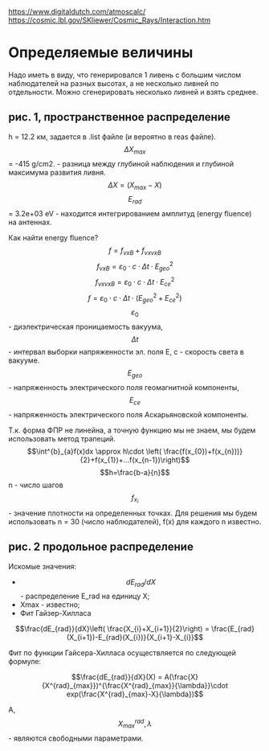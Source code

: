 https://www.digitaldutch.com/atmoscalc/
https://cosmic.lbl.gov/SKliewer/Cosmic_Rays/Interaction.htm

# Определяемые величины
Надо иметь в виду, что генерировался 1 ливень с большим числом наблюдателей на разных высотах, а не несколько ливней по отдельности. Можно сгенерировать несколько ливней и взять среднее. 

## рис. 1, пространственное распределение
h = 12.2 км, задается в .list файле (и вероятно в reas файле). 
$$\Delta X_{max}$$ = -415 g/cm2.  - разница между глубиной наблюдения и глубиной максимума развития ливня. $$\Delta X=(X_{max} - X)$$
$$E_{rad}$$ = 3.2e+03 eV - находится интегрированием амплитуд (energy fluence) на антеннах.

Как найти energy fluence? 
$$f = f_{vxB}+f_{vxvxB}$$
$$f_{vxB} = \varepsilon_{0}\cdot c\cdot \Delta{t} \cdot E_{geo}^{2}$$
$$f_{vxvxB} = \varepsilon_{0}\cdot c\cdot \Delta{t} \cdot E_{ce}^{2}$$
$$f = \varepsilon_{0}\cdot c\cdot \Delta{t} \cdot (E_{geo}^{2}+E_{ce}^{2})$$
$$\varepsilon_{0}$$ - диэлектрическая проницаемость вакуума, $$\Delta{t}$$ - интервал выборки напряженности эл. поля E, c - скорость света в вакууме. $$E_{geo}$$ - напряженность электрического поля геомагнитной компоненты, $$E_{ce}$$ - напряженность электрического поля Аскарьяновской компоненты. 

Т.к. форма ФПР не линейна, а точную функцию мы не знаем, мы будем использовать метод трапеций. 
$$\int^{b}_{a}f(x)dx \approx h\cdot \left( \frac{f(x_{0})+f(x_{n}))}{2}+f(x_{1})+...f(x_{n-1})\right)$$
$$h=\frac{b-a}{n}$$
n - число шагов
$$f_{x_i}$$ - значение плотности на определенных точках. 
Для решения мы будем использовать n = 30 (число наблюдателей), f(x) для каждого n известно. 

## рис. 2 продольное распределение

Искомые значения:
* $$dE_{rad}/dX$$ - распределение E_rad на единицу X;
* Xmax - известно;
* Фит Гайзер-Хилласа
 
$$\frac{dE_{rad}}{dX}\left( \frac{X_{i}+X_{i+1}}{2}\right) = \frac{E_{rad}(X_{i+1})-E_{rad}(X_{i})}{X_{i+1}-X_{i}}$$

Фит по функции Гайсера-Хилласа осуществляется по следующей формуле:

$$\frac{dE_{rad}}{dX}(X) = A(\frac{X}{X^{rad}_{max}})^{\frac{X^{rad}_{max}}{\lambda}}\cdot exp(\frac{X^{rad}_{max}-X}{\lambda})$$

A, $$X^{rad}_{max}, \lambda$$ - являются свободными параметрами. 


